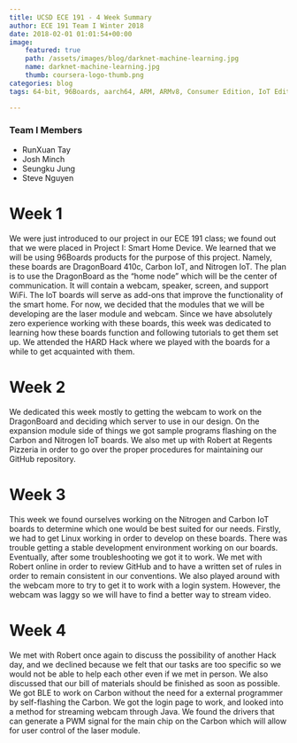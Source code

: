 ```yaml
---
title: UCSD ECE 191 - 4 Week Summary
author: ECE 191 Team I Winter 2018
date: 2018-02-01 01:01:54+00:00
image:
    featured: true
    path: /assets/images/blog/darknet-machine-learning.jpg
    name: darknet-machine-learning.jpg
    thumb: coursera-logo-thumb.png
categories: blog
tags: 64-bit, 96Boards, aarch64, ARM, ARMv8, Consumer Edition, IoT Edition, Carbon, Nitrogen, DB410c, dragonboard410c, Linaro, Linux, Zephyr, BLE, Mesh, Bluetooth, phrama, phramatech, meditek, dragonboard, coursera, iot, mooc, massive open online course, ucsd, calit2, qualcomm, qualcomm institute, cloud, aws, amazon web services

---
```


### Team I Members

- RunXuan Tay
- Josh Minch
- Seungku Jung
- Steve Nguyen

# Week 1

We were just introduced to our project in our ECE 191 class; we found out that we were placed in Project I: Smart Home Device. We learned that we will be using 96Boards products for the purpose of this project. Namely, these boards are DragonBoard 410c, Carbon IoT, and Nitrogen IoT. The plan is to use the DragonBoard as the “home node” which will be the center of communication. It will contain a webcam, speaker, screen, and support WiFi. The IoT boards will serve as add-ons that improve the functionality of the smart home. For now, we decided that the modules that we will be developing are the laser module and webcam. Since we have absolutely zero experience working with these boards, this week was dedicated to learning how these boards function and following tutorials to get them set up. We attended the HARD Hack where we played with the boards for a while to get acquainted with them. 

# Week 2

We dedicated this week mostly to getting the webcam to work on the DragonBoard and deciding which server to use in our design. On the expansion module side of things we got sample programs flashing on the Carbon and Nitrogen IoT boards. We also met up with Robert at Regents Pizzeria in order to go over the proper procedures for maintaining our GitHub repository. 

# Week 3

This week we found ourselves working on the Nitrogen and Carbon IoT boards to determine which one would be best suited for our needs. Firstly, we had to get Linux working in order to develop on these boards. There was trouble getting a stable development environment working on our boards. Eventually, after some troubleshooting we got it to work. We met with Robert online in order to review GitHub and to have a written set of rules in order to remain consistent in our conventions. We also played around with the webcam more to try to get it to work with a login system. However, the webcam was laggy so we will have to find a better way to stream video. 

# Week 4

We met with Robert once again to discuss the possibility of another Hack day, and we declined because we felt that our tasks are too specific so we would not be able to help each other even if we met in person. We also discussed that our bill of materials should be finished as soon as possible. We got BLE to work on Carbon without the need for a external programmer by self-flashing the Carbon. We got the login page to work, and looked into a method for streaming webcam through Java. We found the drivers that can generate a PWM signal for the main chip on the Carbon which will allow for user control of the laser module.
